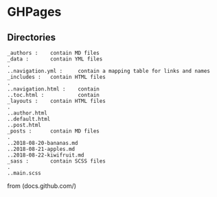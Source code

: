 # GHPages

## Directories

    _authors :    contain MD files
    _data :       contain YML files
    .
    ..navigation.yml :     contain a mapping table for links and names
    _includes :   contain HTML files
    .
    ..navigation.html :    contain
    ..toc.html :           contain
    _layouts :    contain HTML files
    .
    ..author.html
    ..default.html
    ..post.html
    _posts :      contain MD files
    .
    ..2018-08-20-bananas.md
    ..2018-08-21-apples.md
    ..2018-08-22-kiwifruit.md
    _sass :       contain SCSS files
    .
    ..main.scss
    

from (docs.github.com/)

